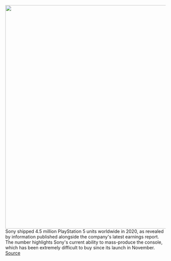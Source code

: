 <img src='https://cdn.vox-cdn.com/thumbor/LHXfqokYmNrXi3jEVt1eyywI-ag=/0x0:2040x1360/1200x800/filters:focal(857x517:1183x843)/cdn.vox-cdn.com/uploads/chorus_image/image/68761262/vpavic_4278_20201030_0301.0.jpg' width='700px' /><br/>
Sony shipped 4.5 million PlayStation 5 units worldwide in 2020, as revealed by information published alongside the company's latest earnings report. The number highlights Sony's current ability to mass-produce the console, which has been extremely difficult to buy since its launch in November.
<a href='https://www.theverge.com/2021/2/3/22263821/sony-earnings-q3-2020-ps5-launch-sales'> Source <a/>